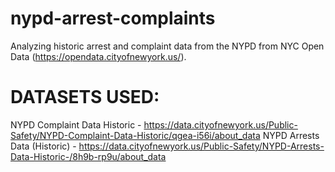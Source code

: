 # nypd-arrest-complaints
Analyzing historic arrest and complaint data from the NYPD from NYC Open Data (https://opendata.cityofnewyork.us/).


# DATASETS USED:

NYPD Complaint Data Historic - https://data.cityofnewyork.us/Public-Safety/NYPD-Complaint-Data-Historic/qgea-i56i/about_data
NYPD Arrests Data (Historic) - https://data.cityofnewyork.us/Public-Safety/NYPD-Arrests-Data-Historic-/8h9b-rp9u/about_data
